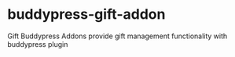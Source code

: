 # buddypress-gift-addon
Gift Buddypress Addons provide gift management functionality with buddypress plugin
